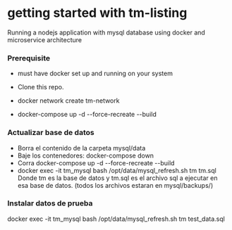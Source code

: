 # getting started with tm-listing

Running a nodejs application with mysql database using docker and microservice architecture

### Prerequisite

- must have docker set up and running on your system

- Clone this repo.

- docker network create tm-network

- docker-compose up -d --force-recreate --build



### Actualizar base de datos 
- Borra el contenido de la carpeta mysql/data
- Baje los contenedores: docker-compose down
- Corra docker-compose up -d --force-recreate --build
- docker exec -it tm_mysql bash /opt/data/mysql_refresh.sh tm tm.sql
Donde tm es la base de datos y tm.sql es el archivo sql a ejecutar en esa base de datos.
(todos los archivos estaran en mysql/backups/)

### Instalar datos de prueba
docker exec -it tm_mysql bash /opt/data/mysql_refresh.sh tm test_data.sql





